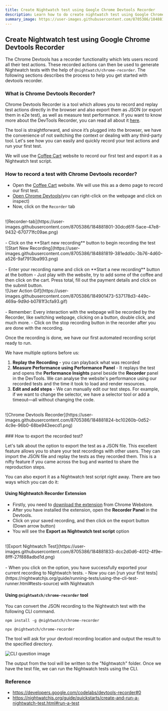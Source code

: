 ```yaml
---
title: Create Nightwatch test using Google Chrome Devtools Recorder
description: Learn how to do create nightwatch test using Google Chrome devtools recorder
summary_image: https://user-images.githubusercontent.com/8705386/184881833-dcc2d0d6-4012-4f9e-8fff-27f888adbd1d.png
---
```


<div class="page-header"><h2>Create Nightwatch test using Google Chrome Devtools Recorder</h2></div>


The Chrome Devtools has a recorder functionality which lets users record all their test actions. These recorded actions can then be used to generate Nightwatch tests with the help of `@nightwatch/chrome-recorder`. The following sections describes the process to help you get started with devtools recorder.

### What is Chrome Devtools Recorder?

Chrome Devtools Recorder is a tool which allows you to record and replay test actions directly in the browser and also export them as JSON (or export them in e2e test), as well as measure test performance. If you want to know more about the DevTools Recorder, you can read all about it [here](https://developer.chrome.com/docs/devtools/recorder/).

The tool is straightforward, and since it’s plugged into the browser, we have the convenience of not switching the context or dealing with any third-party tool. Let's see how you can easily and quickly record your test actions and run your first test.

We will use the [Coffee Cart](https://coffee-cart.netlify.app/) website to record our first test and export it as a Nightwatch test script.

### How to record a test with Chrome Devtools recorder?

- Open the [Coffee Cart](https://coffee-cart.netlify.app/) website. We will use this as a demo page to record our first test.
- [Open Chrome Devtools](https://developer.chrome.com/docs/devtools/open/)(you can right-click on the webpage and click on inspect)
- Now, click on the `Recorder` tab
<br>
![Recorder-tab](https://user-images.githubusercontent.com/8705386/184881801-30dcd61f-5ace-47e8-9432-670771fc09ae.png)
<br>
<br>
- Click on the **Start new recording** button to begin recording the test
<br>
![Start New Recording](https://user-images.githubusercontent.com/8705386/184881819-381edd0c-3b76-4d60-a526-9af7913ba993.png)
<br>
<br>
- Enter your recording name and click on **Start a new recording** button at the bottom
- Just play with the website, try to add some of the coffee and then click on the cart. Press total, fill out the payment details and click on the submit button.
<br>
![User Action Gif](https://user-images.githubusercontent.com/8705386/184901473-537178d3-449c-469a-9d9d-b0781f3cfa93.gif)
<br>
<br>
- Remember: Every interaction with the webpage will be recorded by the Recorder, like switching webpage, clicking on a button, double click, and much more.
- Click on the stop recording button in the recorder after you are done with the recording.

Once the recording is done, we have our first automated recording script ready to run.

We have multiple options before us:

1. **Replay the Recording** - you can playback what was recorded
2. **Measure Performance using Performance Panel** - It replays the test and opens the **Performance Insights** panel beside the **Recorder** panel in the DevTools. We can analyse the website's performance using our recorded tests and the time it took to load and render resources.
3. **Edit and add steps** - We can manually edit our test steps. For example, if we want to change the selector, we have a selector tool or add a timeout—all without changing the code.
<br>
![Chrome Devtools Recorder](https://user-images.githubusercontent.com/8705386/184881824-bc10260b-0d52-4c9e-96b0-68be943eecd1.png)
<br>
<br>
### How to export the recorded test?

Let's talk about the option to export the test as a JSON file. This excellent feature allows you to share your test recordings with other users. They can import the JSON file and replay the tests as they recorded them. This is a nifty feature if you came across the bug and wanted to share the reproduction steps.

You can also export it as a Nightwatch test script right away. There are two ways which you can do it:

#### Using Nightwatch Recorder Extension

- Firstly, you need to [download the extension](https://chrome.google.com/webstore/detail/nightwatch-chrome-recorde/nhbccjfogdgkahamfohokdhcnemjafjk/) from Chrome Webstore.
- After you have installed the extension, open the **Recorder Panel** in the Devtools.
- Click on your saved recording, and then click on the export button (Down arrow button)
- You will see the **Export as Nightwatch test script** option
<br>
![Export Nightwatch Test](https://user-images.githubusercontent.com/8705386/184881833-dcc2d0d6-4012-4f9e-8fff-27f888adbd1d.png)
<br>
<br>
- When you click on the option, you have successfully exported your current recording to Nightwatch tests.
- Now you can  [run your first tests](https://nightwatchjs.org/guide/running-tests/using-the-cli-test-runner.html#tests-source) with Nightwatch

#### Using `@nightwatch/chrome-recorder` tool

You can convert the JSON recording to the Nightwatch test with the following CLI command.

<pre class="hide-indicator"><code class="language-bash">npm install -g @nightwatch/chrome-recorder

npx @nightwatch/chrome-recorder
</code></pre>

The tool will ask for your devtool recording location and output the result to the specified directory.

![CLI question image](https://user-images.githubusercontent.com/8705386/184905445-20139eab-d7b1-4dfb-8156-cea9fe299368.png)


The output from the tool will be written to the "Nightwatch" folder. Once we have the test file, we can run the Nightwatch tests using the CLI.

### Reference

- https://developers.google.com/codelabs/devtools-recorder#0
- https://nightwatchjs.org/guide/quickstarts/create-and-run-a-nightwatch-test.html#run-a-test
